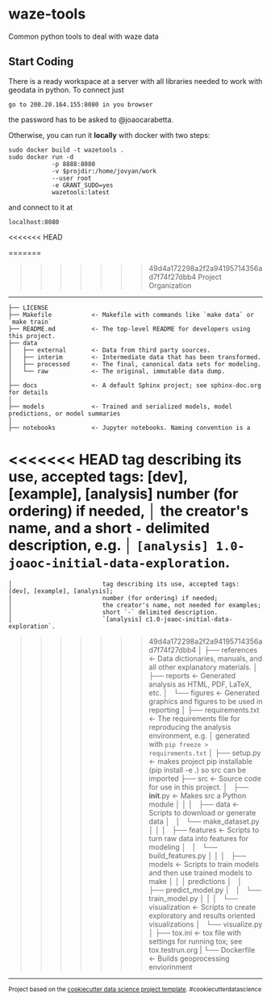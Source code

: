 waze-tools
==============================

Common python tools to deal with waze data

Start Coding
------------

There is a ready workspace at a server with all libraries needed to work with geodata in python. To connect just

`go to 200.20.164.155:8080 in you browser`

the password has to be asked to @joaocarabetta.

Otherwise, you can run it **locally** with docker with two steps:

``` docker
sudo docker build -t wazetools .
sudo docker run -d     
            -p 8888:8080     
            -v $projdir:/home/jovyan/work     
            --user root     
            -e GRANT_SUDO=yes     
            wazetools:latest
```

and connect to it at

`localhost:8080`


<<<<<<< HEAD


=======
>>>>>>> 49d4a172298a2f2a94195714356ad7f74f27dbb4
Project Organization
------------

    ├── LICENSE
    ├── Makefile           <- Makefile with commands like `make data` or `make train`
    ├── README.md          <- The top-level README for developers using this project.
    ├── data
    │   ├── external       <- Data from third party sources.
    │   ├── interim        <- Intermediate data that has been transformed.
    │   ├── processed      <- The final, canonical data sets for modeling.
    │   └── raw            <- The original, immutable data dump.
    │
    ├── docs               <- A default Sphinx project; see sphinx-doc.org for details
    │
    ├── models             <- Trained and serialized models, model predictions, or model summaries
    │
    ├── notebooks          <- Jupyter notebooks. Naming convention is a 
<<<<<<< HEAD
                              tag describing its use, accepted tags: [dev], [example], [analysis]
                              number (for ordering) if needed,
    │                         the creator's name,  and a short `-` delimited description, e.g.
    │                         `[analysis] 1.0-joaoc-initial-data-exploration`.
=======
    │                         tag describing its use, accepted tags: [dev], [example], [analysis];
    │                         number (for ordering) if needed;
    │                         the creator's name, not needed for examples;  
    │                         short `-` delimited description.
    │                         `[analysis] c1.0-joaoc-initial-data-exploration`.
>>>>>>> 49d4a172298a2f2a94195714356ad7f74f27dbb4
    │
    ├── references         <- Data dictionaries, manuals, and all other explanatory materials.
    │
    ├── reports            <- Generated analysis as HTML, PDF, LaTeX, etc.
    │   └── figures        <- Generated graphics and figures to be used in reporting
    │
    ├── requirements.txt   <- The requirements file for reproducing the analysis environment, e.g.
    │                         generated with `pip freeze > requirements.txt`
    │
    ├── setup.py           <- makes project pip installable (pip install -e .) so src can be imported
    ├── src                <- Source code for use in this project.
    │   ├── __init__.py    <- Makes src a Python module
    │   │
    │   ├── data           <- Scripts to download or generate data
    │   │   └── make_dataset.py
    │   │
    │   ├── features       <- Scripts to turn raw data into features for modeling
    │   │   └── build_features.py
    │   │
    │   ├── models         <- Scripts to train models and then use trained models to make
    │   │   │                 predictions
    │   │   ├── predict_model.py
    │   │   └── train_model.py
    │   │
    │   └── visualization  <- Scripts to create exploratory and results oriented visualizations
    │       └── visualize.py
    │
    ├── tox.ini            <- tox file with settings for running tox; see tox.testrun.org
    |
    └── Dockerfile         <- Builds geoprocessing enviorinment


--------

<p><small>Project based on the <a target="_blank" href="https://drivendata.github.io/cookiecutter-data-science/">cookiecutter data science project template</a>. #cookiecutterdatascience</small></p>
